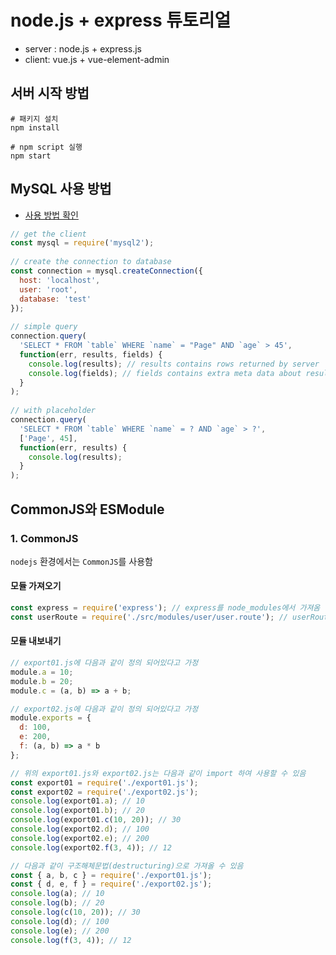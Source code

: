 # node.js + express 튜토리얼

- server : node.js + express.js
- client: vue.js + vue-element-admin

## 서버 시작 방법

``` shell
# 패키지 설치
npm install

# npm script 실행
npm start
```

## MySQL 사용 방법

- [사용 방법 확인](https://www.npmjs.com/package/mysql2)

```js
// get the client
const mysql = require('mysql2');
 
// create the connection to database
const connection = mysql.createConnection({
  host: 'localhost',
  user: 'root',
  database: 'test'
});
 
// simple query
connection.query(
  'SELECT * FROM `table` WHERE `name` = "Page" AND `age` > 45',
  function(err, results, fields) {
    console.log(results); // results contains rows returned by server
    console.log(fields); // fields contains extra meta data about results, if available
  }
);
 
// with placeholder
connection.query(
  'SELECT * FROM `table` WHERE `name` = ? AND `age` > ?',
  ['Page', 45],
  function(err, results) {
    console.log(results);
  }
);
```

## CommonJS와 ESModule

### 1. CommonJS

`nodejs` 환경에서는 `CommonJS`를 사용함

#### 모듈 가져오기

```js
const express = require('express'); // express를 node_modules에서 가져옴
const userRoute = require('./src/modules/user/user.route'); // userRoute를 ./src/modules/user/user.route.js 에서 가져옴
```

#### 모듈 내보내기

```js
// export01.js에 다음과 같이 정의 되어있다고 가정
module.a = 10;
module.b = 20;
module.c = (a, b) => a + b;

// export02.js에 다음과 같이 정의 되어있다고 가정
module.exports = {
  d: 100,
  e: 200,
  f: (a, b) => a * b
};

// 위의 export01.js와 export02.js는 다음과 같이 import 하여 사용할 수 있음
const export01 = require('./export01.js');
const export02 = require('./export02.js');
console.log(export01.a); // 10
console.log(export01.b); // 20
console.log(export01.c(10, 20)); // 30
console.log(export02.d); // 100
console.log(export02.e); // 200
console.log(export02.f(3, 4)); // 12

// 다음과 같이 구조해체문법(destructuring)으로 가져올 수 있음 
const { a, b, c } = require('./export01.js');
const { d, e, f } = require('./export02.js');
console.log(a); // 10
console.log(b); // 20
console.log(c(10, 20)); // 30
console.log(d); // 100
console.log(e); // 200
console.log(f(3, 4)); // 12
``` 

### 